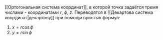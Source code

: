 [[Ортогональная система координат]], в которой точка задаётся тремя числами - координатами $r$, $\phi$, $z$. Переводятся в [[Декартова система координат|декартову]] при помощи простых формул:
1. $x = r\cos{\phi}$
2. $y = r\sin{\phi}$